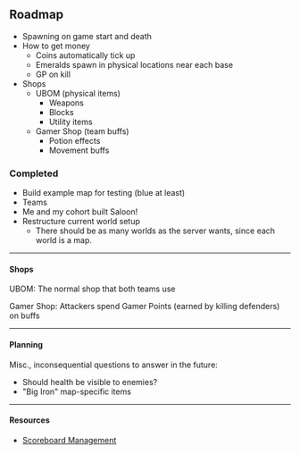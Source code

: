 ## Roadmap

 - Spawning on game start and death
 - How to get money
    - Coins automatically tick up
    - Emeralds spawn in physical locations near each base
    - GP on kill
 - Shops
    - UBOM (physical items)
        - Weapons
        - Blocks
        - Utility items
    - Gamer Shop (team buffs)
        - Potion effects
        - Movement buffs

### Completed

 - Build example map for testing (blue at least)
 - Teams
 - Me and my cohort built Saloon!
 - Restructure current world setup
    - There should be as many worlds as the server wants, since each world is a map.

---

#### Shops

UBOM: The normal shop that both teams use

Gamer Shop: Attackers spend Gamer Points (earned by killing defenders) on buffs

---

#### Planning

Misc., inconsequential questions to answer in the future:

 - Should health be visible to enemies?
 - "Big Iron" map-specific items
 
---

#### Resources

 - [Scoreboard Management](https://bukkit.org/threads/tutorial-scoreboards-teams-with-the-bukkit-api.139655/)
